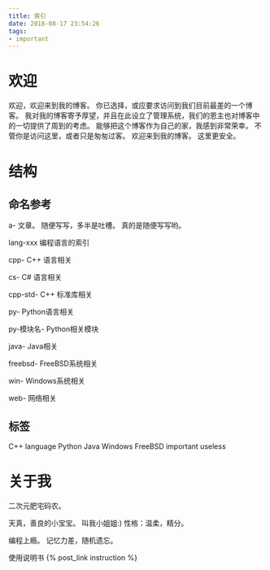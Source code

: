 ```yaml
---
title: 索引
date: 2018-08-17 23:54:26
tags:
- important
---
```


# 欢迎

欢迎，欢迎来到我的博客。
你已选择，或应要求访问到我们目前最差的一个博客。
我对我的博客寄予厚望，并且在此设立了管理系统，我们的恩主也对博客中的一切提供了周到的考虑。
能够把这个博客作为自己的家，我感到非常荣幸。
不管你是访问这里，或者只是匆匆过客。
欢迎来到我的博客。
这里更安全。

# 结构

## 命名参考

a-
文章。
随便写写，多半是吐槽。
真的是随便写写哟。

lang-xxx
编程语言的索引

cpp-
C++ 语言相关

cs-
C# 语言相关

cpp-std-
C++ 标准库相关

py-
Python语言相关

py-模块名-
Python相关模块

java-
Java相关

freebsd-
FreeBSD系统相关

win-
Windows系统相关

web-
网络相关

## 标签

C++
language
Python
Java
Windows
FreeBSD
important
useless

# 关于我

二次元肥宅码农。

天真，善良的小宝宝。
叫我小姐姐:)
性格：温柔，精分。

编程上瘾。
记忆力差，随机遗忘。

使用说明书
{% post_link instruction %}